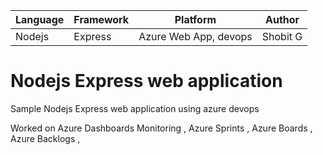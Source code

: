 | Language | Framework | Platform | Author |
| -------- | -------- |--------|--------|
| Nodejs | Express | Azure Web App, devops | Shobit G 


# Nodejs Express web application

Sample Nodejs Express web application using azure devops

Worked on Azure Dashboards Monitoring , Azure Sprints , Azure Boards , Azure Backlogs , 

